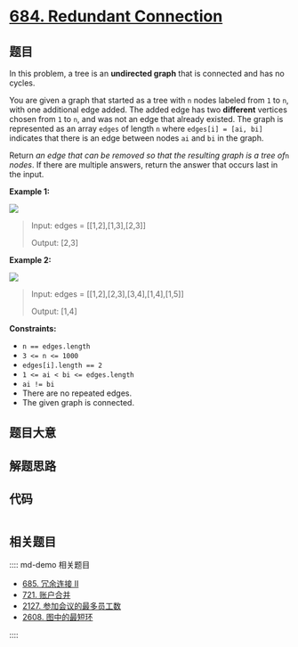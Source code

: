 # [684. Redundant Connection](https://leetcode.com/problems/redundant-connection/)

## 题目

In this problem, a tree is an **undirected graph** that is connected and has
no cycles.

You are given a graph that started as a tree with `n` nodes labeled from `1`
to `n`, with one additional edge added. The added edge has two **different**
vertices chosen from `1` to `n`, and was not an edge that already existed. The
graph is represented as an array `edges` of length `n` where `edges[i] = [ai,
bi]` indicates that there is an edge between nodes `ai` and `bi` in the graph.

Return _an edge that can be removed so that the resulting graph is a tree
of_`n` _nodes_. If there are multiple answers, return the answer that occurs
last in the input.



**Example 1:**

![](https://assets.leetcode.com/uploads/2021/05/02/reduntant1-1-graph.jpg)

> Input: edges = [[1,2],[1,3],[2,3]]
> 
> Output: [2,3]

**Example 2:**

![](https://assets.leetcode.com/uploads/2021/05/02/reduntant1-2-graph.jpg)

> Input: edges = [[1,2],[2,3],[3,4],[1,4],[1,5]]
> 
> Output: [1,4]

**Constraints:**

  * `n == edges.length`
  * `3 <= n <= 1000`
  * `edges[i].length == 2`
  * `1 <= ai < bi <= edges.length`
  * `ai != bi`
  * There are no repeated edges.
  * The given graph is connected.


## 题目大意

## 解题思路

## 代码

```javascript

```

## 相关题目

:::: md-demo 相关题目
- [685. 冗余连接 II](https://leetcode.com/problems/redundant-connection-ii)
- [721. 账户合并](https://leetcode.com/problems/accounts-merge)
- [2127. 参加会议的最多员工数](https://leetcode.com/problems/maximum-employees-to-be-invited-to-a-meeting)
- [2608. 图中的最短环](https://leetcode.com/problems/shortest-cycle-in-a-graph)

::::
